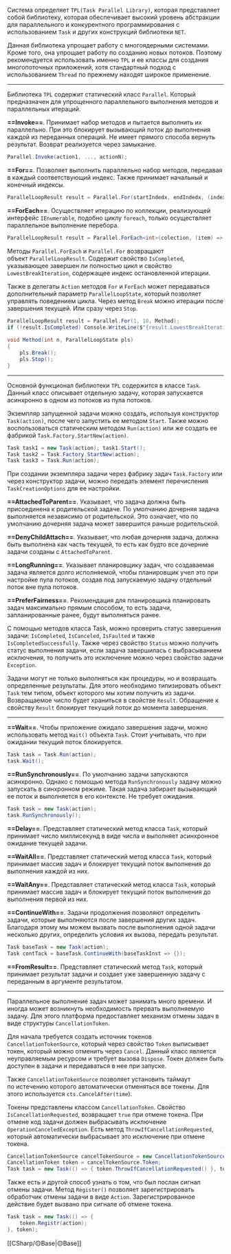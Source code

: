 Система определяет `TPL(Task Parallel Library)`, которая представляет собой библиотеку, которая обеспечивает высокий уровень абстракции для параллельного и конкурентного программирования с использованием `Task` и других конструкций библиотеки `NET`.

Данная библиотека упрощает работу с многоядерными системами. Кроме того, она упрощает работу по созданию новых потоков. Поэтому рекомендуется использовать
именно `TPL` и ее классы для создания многопоточных приложений, хотя стандартный подход с использованием `Thread` по прежнему находят широкое применение.

---

Библиотека `TPL` содержит статический класс `Parallel`. Который предназначен для упрощенного параллельного выполнения методов и параллельных итераций.

**==Invoke==**. Принимает набор методов и пытается выполнить их параллельно. При это
блокирует вызывающий поток до выполнения каждой из переданных операций. Не
имеет прямого способа вернуть результат. Возврат реализуется через замыкание.

```c#
Parallel.Invoke(action1, ..., actionN);
```

**==For==**. Позволяет выполнить параллельно набор методов, передавая в каждый соответствующий индекс. Также принимает начальный и конечный индексы.

```c#
ParallelLoopResult result = Parallel.For(startIndedx, endIndedx, (index) => {});
```

**==ForEach==**. Осуществляет итерацию по коллекции, реализующей интерфейс `IEnumerable`, подобно циклу `foreach`, только осуществляет параллельное выполнение перебора.

```c#
ParallelLoopResult result = Parallel.ForEach<int>(colection, (item) => res));
```

Методы `Parallel.ForEach` и `Parallel.For` возвращают объект `ParallelLoopResult`. Содержит свойство `IsCompleted`, указывающее завершен ли полностью цикл и
свойство `LowestBreakIteration`, содержащее индекс остановленной итерации.

Также в делегаты `Action` методов `For` и `ForEach` может передаваться дополнительный параметр `ParallelLoopState`, который позволяет управлять поведением цикла. Через
метод `Break` можно итерации после завершения текущей. Или сразу через `Stop`.

```c#
ParallelLoopResult result = Parallel.For(1, 10, Method);
if (!result.IsCompleted) Console.WriteLine($"{result.LowestBreakIteration}");
 
void Method(int n, ParallelLoopState pls)
{
    pls.Break();
    pls.Stop();
}
```

---

Основной функционал библиотеки `TPL` содержится в классе `Task`. Данный класс описывает отдельную задачу, которая запускается асинхронно в одном из потоков из пула потоков.

Экземпляр запущенной задачи можно создать, используя конструктор `Task(action)`, после чего запустить ее методом `Start`. Также можно воспользоваться статическим методом `Run(action)` или же создать ее фабрикой `Task.Factory.StartNew(action)`. 

```c#
Task task1 = new Task(action); task1.Start();
Task task2 = Task.Factory.StartNew(action);
Task task3 = Task.Run(action);
```

При создании экземпляра задачи через фабрику задач `Task.Factory` или через конструктор задачи, можно передать  элемент перечисления `TaskCreationOptions` для ее настройки.

**==AttachedToParent==**. Указывает, что задача должна быть присоединена к родительской задаче. По умолчанию дочерняя задача выполняется независимо от родительской. Это означает,
что по умолчанию дочерняя задача может завершится раньше родительской.

**==DenyChildAttach==**. Указывает, что любая дочерняя задача, должна быть выполнена как
часть текущей, то есть как будто все дочерние задачи созданы с `AttachedToParent`.

**==LongRunning==**. Указывает планировщику задач, что создаваемая задача является
долго исполняемой, чтобы планировщик учел это при настройке пула потоков,
создав под запускаемую задачу отдельный поток вне пула потоков.

**==PreferFairness==**. Рекомендация для планировщика планировать задач максимально
прямым способом, то есть задачи, запланированные ранее, будут выполняться ранее.

С помощью методов класса Task, можно проверить статус завершения задачи: `IsCompleted`, `IsCanceled`, `IsFaulted` и также `IsCompletedSuccessfully`. Также через свойство `Status` можно получить статус выполнения задачи, если задача завершилась с выбрасыванием исключения, то получить это исключение можно через свойство задачи `Exception`.

Задачи могут не только выполняться как процедуры, но и возвращать определенные результаты. Для этого необходимо типизировать объект `Task` тем типом, объект которого мы хотим получить из задачи. Возвращаемое число будет храниться в свойстве `Result`.  Обращение к свойству `Result` блокирует текущий поток до момента завершения.

---

**==Wait==**. Чтобы приложение ожидало завершения задачи, можно использовать метод
`Wait()` объекта `Task`. Стоит учитывать, что при ожидании текущий поток блокируется.

```c#
Task task = Task.Run(action);
task.Wait();
```

**==RunSynchronously==**. По умолчанию задачи запускаются асинхронно. Однако с помощью метода `RunSynchronously` задачу можно запускать в синхронном режиме. Такая задача забирает вызывающий ее поток и выполняется в его контексте. Не требует ожидания.

```c#
Task task = new Task(action);
task.RunSynchronously();
```

**==Delay==**. Представляет статический метод класса `Task`, который принимает число
миллисекунд в виде числа и выполняет асинхронное ожидание текущей задачи.

**==WaitAll==**. Представляет статический метод класса `Task`, который принимает массив
задач и блокирует текущий поток выполнения до выполнения каждой из них.

**==WaitAny==**. Представляет статический метод класса `Task`, который принимает массив
задач и блокирует текущий поток выполнения до выполнения первой из них.

**==ContinueWith==**. Задачи продолжения позволяют определить задачи, которые выполняются после завершения других задач. Благодаря этому мы можем вызвать после выполнения одной задачи несколько других, определить условия их вызова, передать результат.

```c#
Task baseTask = new Task(action);
Task contTack = baseTask.ContinueWith(baseTaskInst => {});
```

**==FromResult==**. Представляет статический метод `Task`, который принимает результат
задачи и создает уже завершенную задачу с переданным в аргументе результатом.

---

Параллельное выполнение задач может занимать много времени. И иногда может возникнуть необходимость прервать выполняемую задачу. Для этого платформа предоставляет механизм отмены задач в виде структуры `CancellationToken`.

Для начала требуется создать источник токенов `CancellationTokenSource`, который 
через свойство `Token` выписывает токен, который можно отменить через `Cancel`.
Данный класс является неуправляемым ресурсом и требует вызова `Dispose`.
Токен должен быть доступен в задачи и передаваться в нее при запуске.

Также `CancellationTokenSource` позволяет установить таймаут по истечению которого автоматически отменяться все токены. Для этого используется `cts.CancelAfter(time`).

Токены представлены классом `CancellationToken`. Свойство `IsCancellationRequested`, возвращает `true` при отмене токена. При отмене код задачи должен выбрасывать исключение `OperationCanceledException`. Есть метод `ThrowIfCancellationRequested`, который автоматически выбрасывает это исключение при отмене токена.

```c# 
CancellationTokenSource cancelTokenSource = new CancellationTokenSource(); 
CancellationToken token = cancelTokenSource.Token;
Task task = new Task(() => { token.ThrowIfCancellationRequested() }, token);
```

Также есть и другой способ узнать о том, что был послан сигнал отмены задачи. Метод `Register()` позволяет зарегистрировать обработчик отмены задачи в виде `Action`. Зарегистрированное действие будет вызвано при сигнале об отмене токена.

```c#
Task task = new Task(() => {
	token.Registr(action);
}, token);
```


[[СSharp/🟡Base|🟡Base]]


